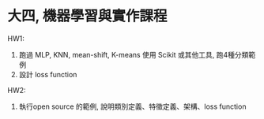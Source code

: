 # 大四, 機器學習與實作課程

HW1:   
1. 跑過 MLP, KNN, mean-shift, K-means 使用 Scikit 或其他工具, 跑4種分類範例  
2. 設計 loss function  

HW2:
1. 執行open source 的範例, 說明類別定義、特徵定義、架構、loss function  
